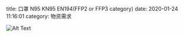 title: 口罩 N95 KN95 EN194(FFP2 or FFP3 category) 
date: 2020-01-24 11:16:01
category: 物资需求


![Alt Text]({static}/images/kouzhao1.png)


